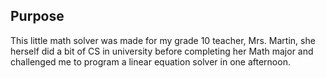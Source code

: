 ## Purpose
This little math solver was made for my grade 10 teacher, Mrs. Martin, she herself did a bit of CS in university before completing her Math major and challenged me to program a linear equation solver in one afternoon.
